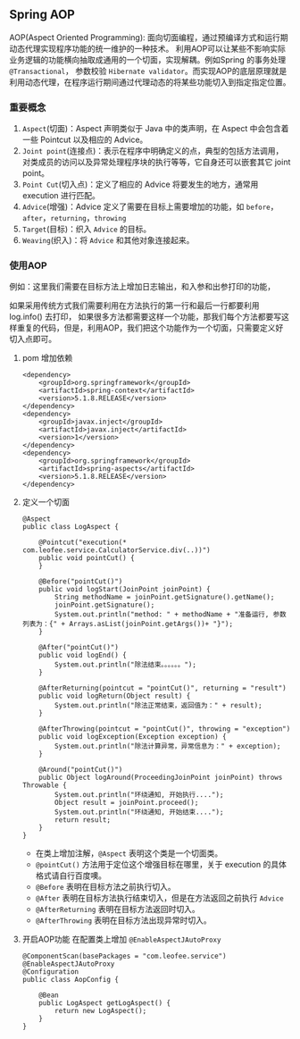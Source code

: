 
## Spring AOP

AOP(Aspect Oriented Programming): 面向切面编程，通过预编译方式和运行期动态代理实现程序功能的统一维护的一种技术。
利用AOP可以让某些不影响实际业务逻辑的功能横向抽取成通用的一个切面，实现解耦。例如Spring 的事务处理 `@Transactional`，
参数校验 `Hibernate validator`。而实现AOP的底层原理就是利用动态代理，在程序运行期间通过代理动态的将某些功能切入到指定指定位置。



### 重要概念
 1. `Aspect`(切面)：Aspect 声明类似于 Java 中的类声明，在 Aspect 中会包含着一些 Pointcut 以及相应的 Advice。
 2. `Joint point`(连接点)：表示在程序中明确定义的点，典型的包括方法调用，对类成员的访问以及异常处理程序块的执行等等，它自身还可以嵌套其它 joint point。
 3. `Point Cut`(切入点)：定义了相应的 Advice 将要发生的地方，通常用 execution 进行匹配。
 4. `Advice`(增强)：Advice 定义了需要在目标上需要增加的功能，如 `before`，`after`，`returning`，`throwing`
 5. `Target`(目标)：织入  `Advice` 的目标。
 6. `Weaving`(织入)：将 `Advice` 和其他对象连接起来。

### 使用AOP
例如：这里我们需要在目标方法上增加日志输出，和入参和出参打印的功能，

如果采用传统方式我们需要利用在方法执行的第一行和最后一行都要利用log.info() 去打印，
如果很多方法都需要这样一个功能，那我们每个方法都要写这样重复的代码，但是，利用AOP，我们把这个功能作为一个切面，只需要定义好切入点即可。

1. pom 增加依赖

    ```
    <dependency>
        <groupId>org.springframework</groupId>
        <artifactId>spring-context</artifactId>
        <version>5.1.8.RELEASE</version>
    </dependency>
    <dependency>
        <groupId>javax.inject</groupId>
        <artifactId>javax.inject</artifactId>
        <version>1</version>
    </dependency>
    <dependency>
        <groupId>org.springframework</groupId>
        <artifactId>spring-aspects</artifactId>
        <version>5.1.8.RELEASE</version>
    </dependency>
    ```

2. 定义一个切面

    ```
    @Aspect
    public class LogAspect {
    
        @Pointcut("execution(* com.leofee.service.CalculatorService.div(..))")
        public void pointCut() {
        }
    
        @Before("pointCut()")
        public void logStart(JoinPoint joinPoint) {
            String methodName = joinPoint.getSignature().getName();
            joinPoint.getSignature();
            System.out.println("method: " + methodName + "准备运行, 参数列表为：{" + Arrays.asList(joinPoint.getArgs())+ "}");
        }
    
        @After("pointCut()")
        public void logEnd() {
            System.out.println("除法结束。。。。。。");
        }
    
        @AfterReturning(pointcut = "pointCut()", returning = "result")
        public void logReturn(Object result) {
            System.out.println("除法正常结束，返回值为：" + result);
        }
    
        @AfterThrowing(pointcut = "pointCut()", throwing = "exception")
        public void logException(Exception exception) {
            System.out.println("除法计算异常，异常信息为：" + exception);
        }
    
        @Around("pointCut()")
        public Object logAround(ProceedingJoinPoint joinPoint) throws Throwable {
            System.out.println("环绕通知, 开始执行....");
            Object result = joinPoint.proceed();
            System.out.println("环绕通知, 开始结束....");
            return result;
        }
    }
    ```
    -  在类上增加注解，`@Aspect` 表明这个类是一个切面类。
    - `@pointCut()` 方法用于定位这个增强目标在哪里，关于 execution 的具体格式请自行百度噢。
    - `@Before` 表明在目标方法之前执行切入。
    - `@After` 表明在目标方法执行结束切入，但是在方法返回之前执行 `Advice`
    - `@AfterReturning` 表明在目标方法返回时切入。
    - `@AfterThrowing` 表明在目标方法出现异常时切入。

3. 开启AOP功能
    在配置类上增加 `@EnableAspectJAutoProxy`
    ```
    @ComponentScan(basePackages = "com.leofee.service")
    @EnableAspectJAutoProxy
    @Configuration
    public class AopConfig {
    
        @Bean
        public LogAspect getLogAspect() {
            return new LogAspect();
        }
    }
    ```